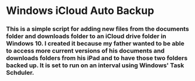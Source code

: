 # Windows iCloud Auto Backup

### This is a simple script for adding new files from the documents folder and downloads folder to an iCloud drive folder in Windows 10. I created it because my father wanted to be able to access more current versions of his documents and downloads folders from his iPad and to have those two folders backed up. It is set to run on an interval using Windows' Task Schduler. 
